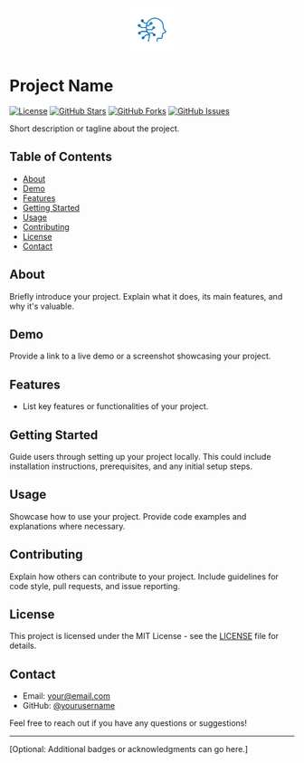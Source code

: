 <br />
<div align="center">
  <a href="https://github.com/phdshinai/ANN_DL101">
    <img src="images/logo.png" alt="Logo" width="80" height="80">
  </a>
</div>

# Project Name

[![License](https://img.shields.io/badge/license-MIT-blue.svg)](LICENSE)
[![GitHub Stars](https://img.shields.io/github/stars/yourusername/repo.svg)](https://github.com/yourusername/repo/stargazers)
[![GitHub Forks](https://img.shields.io/github/forks/yourusername/repo.svg)](https://github.com/yourusername/repo/network/members)
[![GitHub Issues](https://img.shields.io/github/issues/yourusername/repo.svg)](https://github.com/yourusername/repo/issues)

Short description or tagline about the project.

## Table of Contents

- [About](#about)
- [Demo](#demo)
- [Features](#features)
- [Getting Started](#getting-started)
- [Usage](#usage)
- [Contributing](#contributing)
- [License](#license)
- [Contact](#contact)

## About

Briefly introduce your project. Explain what it does, its main features, and why it's valuable.

## Demo

Provide a link to a live demo or a screenshot showcasing your project.

## Features

- List key features or functionalities of your project.

## Getting Started

Guide users through setting up your project locally. This could include installation instructions, prerequisites, and any initial setup steps.

## Usage

Showcase how to use your project. Provide code examples and explanations where necessary.

## Contributing

Explain how others can contribute to your project. Include guidelines for code style, pull requests, and issue reporting.

## License

This project is licensed under the MIT License - see the [LICENSE](LICENSE) file for details.

## Contact

- Email: [your@email.com](mailto:your@email.com)
- GitHub: [@yourusername](https://github.com/yourusername)

Feel free to reach out if you have any questions or suggestions!

---

[Optional: Additional badges or acknowledgments can go here.]

